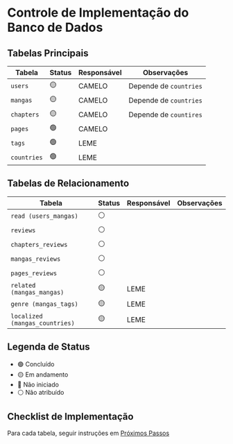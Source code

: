 # Controle de Implementação do Banco de Dados

## Tabelas Principais

| Tabela                        | Status    | Responsável | Observações                     |
|-------------------------------|-----------|-------------|---------------------------------|
| `users`                       |     🟡    |   CAMELO    | Depende de `countries`          |
| `mangas`                      |     🟡    |   CAMELO    | Depende de `countries`          |
| `chapters`                    |     🟡    |   CAMELO    | Depende de `countires`          |
| `pages`                       |     🟢    |   CAMELO    |                                 |
| `tags`                        |     🟢    |   LEME      |                                 |
| `countries`                   |     🟢    |   LEME      |                                 |

## Tabelas de Relacionamento

| Tabela                        | Status    | Responsável | Observações                     |
|-------------------------------|-----------|-------------|---------------------------------|
| `read (users_mangas)`         |     ⚪    |             |                                 |
| `reviews`                     |     ⚪    |             |                                 |
| `chapters_reviews`            |     ⚪    |             |                                 |
| `mangas_reviews`              |     ⚪    |             |                                 |
| `pages_reviews`               |     ⚪    |             |                                 |
| `related (mangas_mangas)`     |     🟡    |    LEME     |                                 |
| `genre (mangas_tags)`         |     🟡    |    LEME     |                                 |
| `localized (mangas_countries)`|     🟡    |    LEME     |                                 |

## Legenda de Status

- 🟢 Concluído
- 🟡 Em andamento
- 🔴 Não iniciado
- ⚪ Não atribuído

## Checklist de Implementação

Para cada tabela, seguir instruções em [Próximos Passos](./NEXTSTEPS.md)
